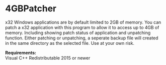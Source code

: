 # 4GBPatcher

x32 Windows applications are by default limited to 2GB of memory. You can patch a x32 application with this program to allow it to access up to 4GB of memory.
Including showing patch status of application and unpatching function. Either patching or unpatching, a seperate backup file will created in the same directory as the
selected file. Use at your own risk.

<b>Requirements:</b>
<br>Visual C++ Redistributable 2015 or newer
